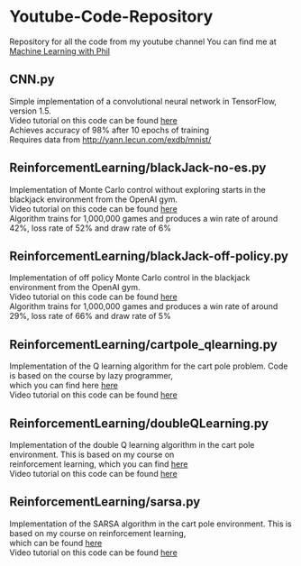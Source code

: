 # Youtube-Code-Repository
Repository for all the code from my youtube channel
You can find me at <a href="youtube.com/MachineLearningWithPhil"> Machine Learning with Phil </a>

<h2> CNN.py </h2>

Simple implementation of a convolutional neural network in TensorFlow, version 1.5. <br>
Video tutorial on this code can be found <a href="https://youtu.be/azFyHS0odcM"> here </a> <br>
Achieves accuracy of 98% after 10 epochs of training <br>
Requires data from http://yann.lecun.com/exdb/mnist/ <br>

<h2> ReinforcementLearning/blackJack-no-es.py </h2>

Implementation of Monte Carlo control without exploring starts in the blackjack environment from the OpenAI gym. <br>
Video tutorial on this code can be found <a href="https://youtu.be/e8ofon3sg8E"> here </a> <br>
Algorithm trains for 1,000,000 games and produces a win rate of around 42%, loss rate of 52% and draw rate of 6% <br>

<h2> ReinforcementLearning/blackJack-off-policy.py </h2>

Implementation of off policy Monte Carlo control in the blackjack environment from the OpenAI gym. <br>
Video tutorial on this code can be found <a href="https://youtu.be/TvO0Sa-6UVc"> here </a> <br>
Algorithm trains for 1,000,000 games and produces a win rate of around 29%, loss rate of 66% and draw rate of 5% <br>

<h2> ReinforcementLearning/cartpole_qlearning.py </h2>

Implementation of the Q learning algorithm for the cart pole problem. Code is based on the course by lazy programmer,  <br>
which you can find here <a href="https://github.com/lazyprogrammer/machine_learning_examples/blob/master/rl/q_learning.py"> here </a>  <br>
Video tutorial on this code can be found <a href="https://youtu.be/ViwBAK8Hd7Q"> here </a>  <br>

<h2> ReinforcementLearning/doubleQLearning.py </h2>

Implementation of the double Q learning algorithm in the cart pole environment. This is based on my course on  <br>
reinforcement learning, which you can find <a href="https://github.com/philtabor/Reinforcement-Learning-In-Motion/tree/master/Unit-8-The-Mountaincar"> here </a>  <br>
Video tutorial on this code can be found <a href="https://youtu.be/Q99bEPStnxk"> here </a>  <br>

<h2> ReinforcementLearning/sarsa.py </h2>

Implementation of the SARSA algorithm in the cart pole environment. This is based on my course on reinforcement learning,  
which can be found <a href="https://github.com/philtabor/Reinforcement-Learning-In-Motion/tree/master/Unit-7-The-Cartpole"> here </a> <br>
Video tutorial on this code can be found <a href="https://youtu.be/P9XezMuPfLE"> here </a>  <br>



